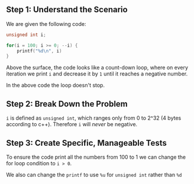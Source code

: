 ## Step 1: Understand the Scenario

We are given the following code:

```c++
unsigned int i;

for(i = 100; i >= 0; --i) {
    printf("%d\n", i)
}
```

Above the surface, the code looks like a count-down loop, where on every iteration we print `i` and decrease it by `1` until it reaches a negative number.

In the above code the loop doesn't stop.

## Step 2: Break Down the Problem

`i` is defined as `unsigned int`, which ranges only from 0 to 2^32 (4 bytes according to c++). Therefore `i` will _never_ be negative.

## Step 3: Create Specific, Manageable Tests

To ensure the code print all the numbers from 100 to 1 we can change the for loop condition to `i > 0`.

We also can change the `printf` to use `%u` for `unsigned int` rather than `%d`
